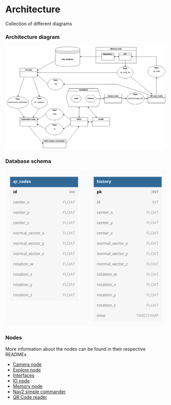 # Architecture #

Collection of different diagrams

### Architecture diagram ###

![Architecture diagram](images/ros2.drawio.png)

### Database schema ###

![Database schema](images/database-schema.png)

### Nodes ###

More information about the nodes can be found in their respective READMEs
- [Camera node](../workspace/src/ros2mapper_camera_node/)
- [Explore node](../workspace/src/ros2mapper_explore_node/)
- [Interfaces](../workspace/src/interfaces/)
- [IO node](../workspace/src/ros2mapper_io_node/)
- [Memory node](../workspace/src/ros2mapper_memory_node/)
- [Nav2 simple commander](../workspace/src/nav2_simple_commander/)
- [QR Code reader](../workspace/src/ros2mapper_qr_code_reader/)
